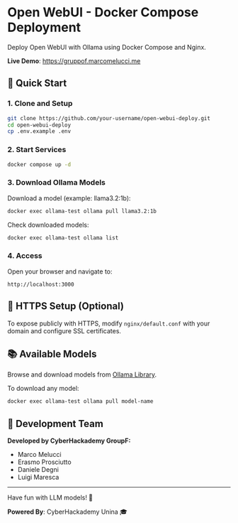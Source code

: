 # Open WebUI - Docker Compose Deployment

Deploy Open WebUI with Ollama using Docker Compose and Nginx.

**Live Demo**: https://gruppof.marcomelucci.me

## 🚀 Quick Start

### 1. Clone and Setup

```bash
git clone https://github.com/your-username/open-webui-deploy.git
cd open-webui-deploy
cp .env.example .env
```

### 2. Start Services

```bash
docker compose up -d
```

### 3. Download Ollama Models

Download a model (example: llama3.2:1b):

```bash
docker exec ollama-test ollama pull llama3.2:1b
```

Check downloaded models:

```bash
docker exec ollama-test ollama list
```

### 4. Access

Open your browser and navigate to:

```
http://localhost:3000
```

## 🔧 HTTPS Setup (Optional)

To expose publicly with HTTPS, modify `nginx/default.conf` with your domain and configure SSL certificates.

## 📚 Available Models

Browse and download models from [Ollama Library](https://ollama.ai/library).

To download any model:

```bash
docker exec ollama-test ollama pull model-name
```

## 👥 Development Team

**Developed by CyberHackademy GroupF:**
- Marco Melucci
- Erasmo Prosciutto
- Daniele Degni
- Luigi Maresca

---

Have fun with LLM models! 🚀

**Powered By**: CyberHackademy Unina 🎓
